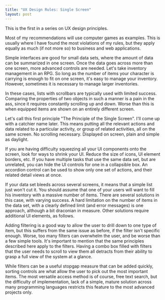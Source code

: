 ```yaml
---
title: "UX Design Rules: Single Screen"
layout: post
---
```

This is the first in a series on UX design principles.

Most of my recommendations will use computer games as examples. This is usually where I have found the most violations of my rules, but they apply equally as much (if not more so) to business and web applications.

Simple interfaces are good for small data sets, where the amount of data can be summarized in one screen. Once the data goes across more than one screen, more advanced controls are needed. Let's take inventory management in an RPG. So long as the number of items your character is carrying is enough to fit on one screen, it's easy to manage your inventory. However, sometimes it is necessary to manage larger inventories.

In these cases, lists with scrollbars are typically used with limited success. Comparing the properties of two objects in such a manner is a pain in the ass, since it requires constantly scrolling up and down. Worse than this is when equipped items are shown on an entirely different screen.

Let's call this first principle "The Principle of the Single Screen". I'll come up with a catchier name later. This means putting all the relevant actions and data related to a particular activity, or group of related activities, all on the same screen. No scrolling necessary. Displayed on screen, plain and simple as daylight.

If you are having difficulty squeezing all your UI components onto the screen, look for ways to shrink your UI. Reduce the size of icons, UI element borders, etc. If you have multiple tasks that use the same data set, but are unrelated, you can hide the UI controls for one in a collapsible box. An accordion control can be used to show only one set of actions, and their related detail views at once.

If your data set bleeds across several screens, it means that a simple list just won't cut it. You should assume that one of your users will want to fill his inventory with a massive number of items. There are several solutions in this case, with varying success. A hard limitation on the number of items in the data set, with a clearly defined limit (and error messages) is one approach, although a bit draconian in measure. Other solutions require additional UI elements, as follows.

Adding filtering is a good way to allow the user to drill down to one type of item, but this suffers from the same issue as before, if the filter isn't specific enough. Worse, too many filters can overwhelm the user, and be worse than a few simple tools. It's important to mention that the same principles described here apply to the filters. Having a combo box filled with filters that the user needs to scroll to view them all detracts from their ability to grasp a full view of the system at a glance.

While filters can be a useful stopgap measure that can be added quickly, sorting controls are what allow the user to pick out the most important items. The most versatile access method is of course, free text search, but the difficulty of implementation, lack of a simple, mature solution across many programming languages restricts this feature to the most advanced projects only.
